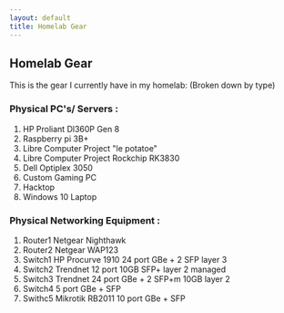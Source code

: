 ```yaml
---
layout: default 
title: Homelab Gear 
--- 
```


## Homelab Gear 

This is the gear I currently have in my homelab: 
(Broken down by type) 

### Physical PC's/ Servers :  
 1) HP Proliant Dl360P Gen 8 <br />
 2) Raspberry pi 3B+ <br />
 3) Libre Computer Project "le potatoe" <br />
 4) Libre Computer Project Rockchip RK3830 <br />
 5) Dell Optiplex 3050 <br />
 6) Custom Gaming PC <br />
 7) Hacktop <br />
 8) Windows 10 Laptop 

### Physical Networking Equipment : 
  1) Router1 Netgear Nighthawk
  2) Router2 Netgear WAP123
  3) Switch1 HP Procurve 1910 24 port GBe + 2 SFP layer 3
  4) Switch2 Trendnet 12 port 10GB SFP+ layer 2 managed
  5) Switch3 Trendnet 24 port GBe + 2 SFP+m 10GB layer 2
  6) Switch4 5 port GBe + SFP
  7) Swithc5 Mikrotik RB2011 10 port GBe + SFP 
